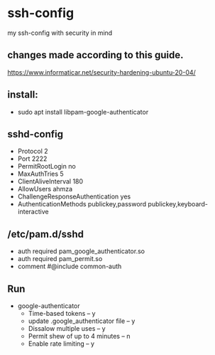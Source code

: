 # ssh-config
my ssh-config with security in mind

## changes made according to this guide.
https://www.informaticar.net/security-hardening-ubuntu-20-04/

## install:
* sudo apt install libpam-google-authenticator

## sshd-config
* Protocol 2
* Port 2222
* PermitRootLogin no
* MaxAuthTries 5
* ClientAliveInterval 180
* AllowUsers ahmza
* ChallengeResponseAuthentication yes
* AuthenticationMethods publickey,password publickey,keyboard-interactive

## /etc/pam.d/sshd
* auth required pam_google_authenticator.so
* auth required pam_permit.so
* comment #@include common-auth

## Run
* google-authenticator
  * Time-based tokens – y
  * update .google_authenticator file – y
  * Dissalow multiple uses – y
  * Permit shew of up to 4 minutes – n
  * Enable rate limiting – y
